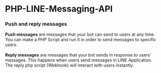 # PHP-LINE-Messaging-API
<h3>Push and reply messages</h3>
<b>Push messages</b> are messages that your bot can send to users at any time. You can make a PHP Script and run it in order to send messages to specific users.<br><br>
<b>Reply messages</b> are messages that your bot sends in response to users' messages. This happens when users send messages in LINE Application. The reply php script (Webhook) will interact with users instantly.
